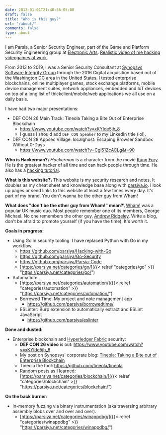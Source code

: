 ```yaml
---
date: 2013-01-01T21:40:56-05:00
draft: false
title: "Who is this guy?"
url: "/about/"
comments: false
type: about
---
```


I am Parsia, a Senior Security Engineer, part of the Game and Platform Security
Engineering group at [Electronic Arts](https://www.ea.com/security).
[Realistic video of me hacking videogames at work](https://www.youtube.com/watch?v=BRWvfMLl4ho).

From 2013 to 2019, I was a Senior Security Consultant at
[Synopsys Software Integrity Group](https://www.synopsys.com/software-integrity.html)
through the 2016 Cigital acquisition based out of the Washington DC area in the
United States. I tested enterprise blockchains, online multiplayer games, stock
exchange platforms, mobile device management suites, network appliances,
embedded and IoT devices on top of a long list of thickclient/mobile/web
applications we all use on a daily basis.

I have had two major presentations:

* DEF CON 26 Main Track: Tineola Taking a Bite Out of Enterprise Blockchain
    * https://www.youtube.com/watch?v=xKYIde5jh_8
    * I guess I should add `DEF CON Speaker` to my LinkedIn title (lol).
* DEF CON 28 Appsec Village: localghost: Escaping Browser Sandbox Without 0-Days
    * https://www.youtube.com/watch?v=Cgl51ZcACLg&t=90

**Who is Hackerman?**\\
*Hackerman* is a character from the movie
[Kung Fury](https://www.youtube.com/watch?v=bS5P_LAqiVg). He is the greatest
hacker of all time and can hack people through time. He also has a
[hacking tutorial](https://www.youtube.com/watch?v=KEkrWRHCDQU).

**What is this website?**\\
This website is my security research and notes. It doubles as my cheat sheet and
knowledge base along with [parsiya.io](http://parsiya.io). I look up pages or
send links to this website at least a few times every day. It's part of my
brand. You don't wanna be the other guy from Wham!

**What does "don't be the other guy from Wham!" mean?**\\
[Wham!](https://en.wikipedia.org/wiki/Wham!) was a popular UK music duo. Most
people remember one of its members, George Michael. No one remembers the other
guy, [Andrew Ridgeley](https://www.google.com/search?q=andrew+ridgeley). Write a
blog, don't be afraid to promote yourself (if you have the time). It's worth it.

**Goals in progress:**

- Using Go in security tooling. I have replaced Python with Go in my workflow.
    - https://github.com/parsiya/Hacking-with-Go
    - https://github.com/parsiya/Go-Security
    - https://github.com/parsiya/Parsia-Code
    - [https://parsiya.net/categories/go/]({{< relref "categories/go" >}} "https://parsiya.net/categories/go/") 
- Automation:
    - [https://parsiya.net/categories/automation/]({{< relref "categories/automation" >}} "https://parsiya.net/categories/automation/") 
    - Borrowed Time: My project and note management app
        - https://github.com/parsiya/borrowedtime/
    - ESLinter: Burp extension to automatically extract and ESLint JavaScript
        - https://github.com/parsiya/eslinter

**Done and dusted:**

- Enterprise blockchain and [Hyperledger Fabric](https://www.hyperledger.org/projects/fabric) security:
    - **DEF CON 26 video** is out: https://www.youtube.com/watch?v=xKYIde5jh_8
    - My post on Synopsys' corporate blog: [Tineola: Taking a Bite out of Enterprise Blockchain](https://www.synopsys.com/blogs/software-security/tineola-enterprise-blockchain/ "Tineola: Taking a Bite out of Enterprise Blockchain")
    - Tineola the tool: https://github.com/tineola/tineola
    - Random posts as I learned: [https://parsiya.net/categories/blockchain/]({{< relref "categories/blockchain" >}} "https://parsiya.net/categories/blockchain/")

**On the back burner:**

- In-memory fuzzing via binary instrumentation (aka traversing arbitrary
  assembly blobs over and over and over).
    - [https://parsiya.net/categories/winappdbg/]({{< relref "categories/winappdbg" >}} "https://parsiya.net/categories/winappdbg/") 